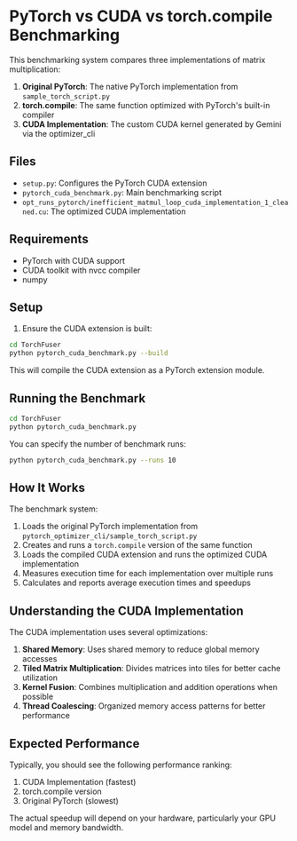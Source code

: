 # PyTorch vs CUDA vs torch.compile Benchmarking

This benchmarking system compares three implementations of matrix multiplication:

1. **Original PyTorch**: The native PyTorch implementation from `sample_torch_script.py`
2. **torch.compile**: The same function optimized with PyTorch's built-in compiler
3. **CUDA Implementation**: The custom CUDA kernel generated by Gemini via the optimizer_cli

## Files

- `setup.py`: Configures the PyTorch CUDA extension
- `pytorch_cuda_benchmark.py`: Main benchmarking script
- `opt_runs_pytorch/inefficient_matmul_loop_cuda_implementation_1_cleaned.cu`: The optimized CUDA implementation

## Requirements

- PyTorch with CUDA support
- CUDA toolkit with nvcc compiler
- numpy

## Setup

1. Ensure the CUDA extension is built:
```bash
cd TorchFuser
python pytorch_cuda_benchmark.py --build
```

This will compile the CUDA extension as a PyTorch extension module.

## Running the Benchmark

```bash
cd TorchFuser
python pytorch_cuda_benchmark.py
```

You can specify the number of benchmark runs:
```bash
python pytorch_cuda_benchmark.py --runs 10
```

## How It Works

The benchmark system:
1. Loads the original PyTorch implementation from `pytorch_optimizer_cli/sample_torch_script.py`
2. Creates and runs a `torch.compile` version of the same function
3. Loads the compiled CUDA extension and runs the optimized CUDA implementation
4. Measures execution time for each implementation over multiple runs
5. Calculates and reports average execution times and speedups

## Understanding the CUDA Implementation

The CUDA implementation uses several optimizations:

1. **Shared Memory**: Uses shared memory to reduce global memory accesses
2. **Tiled Matrix Multiplication**: Divides matrices into tiles for better cache utilization
3. **Kernel Fusion**: Combines multiplication and addition operations when possible
4. **Thread Coalescing**: Organized memory access patterns for better performance

## Expected Performance

Typically, you should see the following performance ranking:
1. CUDA Implementation (fastest)
2. torch.compile version
3. Original PyTorch (slowest)

The actual speedup will depend on your hardware, particularly your GPU model and memory bandwidth. 